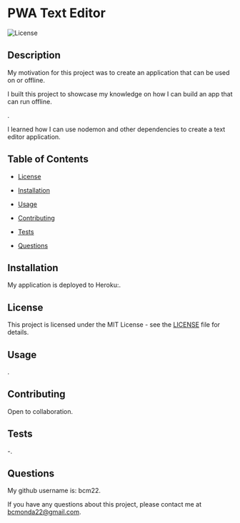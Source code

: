 
  # PWA Text Editor

  ![License](https://img.shields.io/badge/license-MIT-brightgreen)

  
  ## Description
  
  My motivation for this project was to create an application that can be used on or offline.
  
  I built this project to showcase my knowledge on how I can build an app that can run offline.

  .

  I learned how I can use nodemon and other dependencies to create a text editor application.

  ## Table of Contents
  * [License](*license)

  * [Installation](#installation)
  * [Usage](#usage)
  * [Contributing](#contributing)
  * [Tests](#tests)
  * [Questions](#questions)
  
  ## Installation
  
  My application is deployed to Heroku:.

  ## License
 This project is licensed under the MIT License - see the [LICENSE](LICENSE) file for details.

  
  ## Usage

  .

  ## Contributing

  Open to collaboration.

  ## Tests

  -.

  ## Questions

  My github username is: bcm22.

  If you have any questions about this project, please contact me at bcmonda22@gmail.com.
  
  